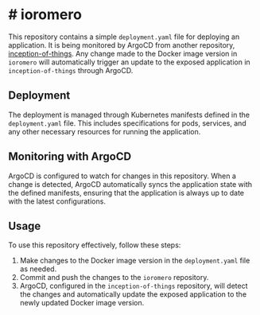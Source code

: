 # # ioromero

This repository contains a simple `deployment.yaml` file for deploying an application. It is being monitored by ArgoCD from another repository, [inception-of-things](https://github.com/iker-gonzalez/inception-of-things). Any change made to the Docker image version in `ioromero` will automatically trigger an update to the exposed application in `inception-of-things` through ArgoCD.

## Deployment

The deployment is managed through Kubernetes manifests defined in the `deployment.yaml` file. This includes specifications for pods, services, and any other necessary resources for running the application.

## Monitoring with ArgoCD

ArgoCD is configured to watch for changes in this repository. When a change is detected, ArgoCD automatically syncs the application state with the defined manifests, ensuring that the application is always up to date with the latest configurations.

## Usage

To use this repository effectively, follow these steps:

1. Make changes to the Docker image version in the `deployment.yaml` file as needed.
2. Commit and push the changes to the `ioromero` repository.
3. ArgoCD, configured in the `inception-of-things` repository, will detect the changes and automatically update the exposed application to the newly updated Docker image version.
